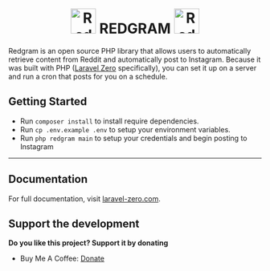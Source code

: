 <h1 align="center">
    <img title="Reddit" height="50" src="https://external-preview.redd.it/iDdntscPf-nfWKqzHRGFmhVxZm4hZgaKe5oyFws-yzA.png?width=720&auto=webp&s=be9d031a2551b47bcd40ec45feec636d42a32127" />
    REDGRAM
    <img title="Reddit" height="50" src="https://instagram-brand.com/wp-content/themes/ig-branding/assets/images/ig-logo-email.png" />
</h1>




Redgram is an open source PHP library that allows users to automatically retrieve content from Reddit and automatically post to Instagram. Because it was built with PHP (<a href="https://laravel-zero.com">Laravel Zero</a> specifically), you can set it up on a server and run a cron that posts for you on a schedule. 

## Getting Started
- Run `composer install` to install require dependencies. 
- Run `cp .env.example .env` to setup your environment variables. 
- Run `php redgram main` to setup your credentials and begin posting to Instagram 

------

## Documentation

For full documentation, visit [laravel-zero.com](https://laravel-zero.com/).

## Support the development
**Do you like this project? Support it by donating**

- Buy Me A Coffee: [Donate](https://www.buymeacoffee.com/oQqE7e5gj)


